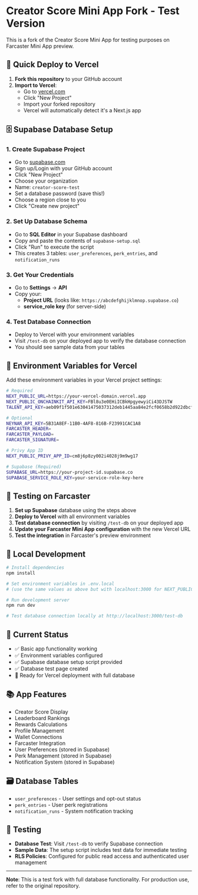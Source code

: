 # Creator Score Mini App Fork - Test Version

This is a fork of the Creator Score Mini App for testing purposes on Farcaster Mini App preview.

<!-- Updated: ESLint errors fixed, rewards claiming system ready -->

## 🚀 Quick Deploy to Vercel

1. **Fork this repository** to your GitHub account
2. **Import to Vercel**:
   - Go to [vercel.com](https://vercel.com)
   - Click "New Project"
   - Import your forked repository
   - Vercel will automatically detect it's a Next.js app

## 🗄️ Supabase Database Setup

### 1. Create Supabase Project
- Go to [supabase.com](https://supabase.com)
- Sign up/Login with your GitHub account
- Click "New Project"
- Choose your organization
- Name: `creator-score-test`
- Set a database password (save this!)
- Choose a region close to you
- Click "Create new project"

### 2. Set Up Database Schema
- Go to **SQL Editor** in your Supabase dashboard
- Copy and paste the contents of `supabase-setup.sql`
- Click "Run" to execute the script
- This creates 3 tables: `user_preferences`, `perk_entries`, and `notification_runs`

### 3. Get Your Credentials
- Go to **Settings** → **API**
- Copy your:
  - **Project URL** (looks like: `https://abcdefghijklmnop.supabase.co`)
  - **service_role key** (for server-side)

### 4. Test Database Connection
- Deploy to Vercel with your environment variables
- Visit `/test-db` on your deployed app to verify the database connection
- You should see sample data from your tables

## 🔑 Environment Variables for Vercel

Add these environment variables in your Vercel project settings:

```bash
# Required
NEXT_PUBLIC_URL=https://your-vercel-domain.vercel.app
NEXT_PUBLIC_ONCHAINKIT_API_KEY=FBl8u3e0EHiICBkHpgyewyiCi43DJSTW
TALENT_API_KEY=aeb09f1f501e63041475037312deb1445aa84e2fcf0658b2d922dbcf712b

# Optional
NEYNAR_API_KEY=5B31A8EF-11B0-4AF8-816B-F23991CAC1A8
FARCASTER_HEADER=
FARCASTER_PAYLOAD=
FARCASTER_SIGNATURE=

# Privy App ID
NEXT_PUBLIC_PRIVY_APP_ID=cm8j6p8zy002i4028j9m9wg17

# Supabase (Required)
SUPABASE_URL=https://your-project-id.supabase.co
SUPABASE_SERVICE_ROLE_KEY=your-service-role-key-here
```

## 🧪 Testing on Farcaster

1. **Set up Supabase** database using the steps above
2. **Deploy to Vercel** with all environment variables
3. **Test database connection** by visiting `/test-db` on your deployed app
4. **Update your Farcaster Mini App configuration** with the new Vercel URL
5. **Test the integration** in Farcaster's preview environment

## 📝 Local Development

```bash
# Install dependencies
npm install

# Set environment variables in .env.local
# (use the same values as above but with localhost:3000 for NEXT_PUBLIC_URL)

# Run development server
npm run dev

# Test database connection locally at http://localhost:3000/test-db
```

## 🔧 Current Status

- ✅ Basic app functionality working
- ✅ Environment variables configured
- ✅ Supabase database setup script provided
- ✅ Database test page created
- 🚀 Ready for Vercel deployment with full database

## 📚 App Features

- Creator Score Display
- Leaderboard Rankings
- Rewards Calculations
- Profile Management
- Wallet Connections
- Farcaster Integration
- User Preferences (stored in Supabase)
- Perk Management (stored in Supabase)
- Notification System (stored in Supabase)

## 🗃️ Database Tables

- `user_preferences` - User settings and opt-out status
- `perk_entries` - User perk registrations
- `notification_runs` - System notification tracking

## 🧪 Testing

- **Database Test**: Visit `/test-db` to verify Supabase connection
- **Sample Data**: The setup script includes test data for immediate testing
- **RLS Policies**: Configured for public read access and authenticated user management

---

**Note**: This is a test fork with full database functionality. For production use, refer to the original repository.
